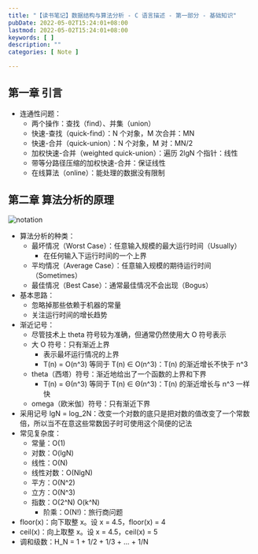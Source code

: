 ```yaml
---
title: "【读书笔记】数据结构与算法分析 - C 语言描述 - 第一部分 - 基础知识"
pubDate: 2022-05-02T15:24:01+08:00
lastmod: 2022-05-02T15:24:01+08:00
keywords: [ ]
description: ""
categories: [ Note ]

---
```


## 第一章 引言

* 连通性问题：
    * 两个操作：查找（find）、并集（union）
    * 快速-查找（quick-find）：N 个对象，M 次合并：MN
    * 快速-合并（quick-union）：N 个对象，M 对：MN/2
    * 加权快速-合并（weighted quick-union）：遍历 2lgN 个指针：线性
    * 带等分路径压缩的加权快速-合并：保证线性
    * 在线算法（online）：能处理的数据没有限制

## 第二章 算法分析的原理

![notation](/images/note-for-data-structure-and-algorithm-analysis-in-c-part1/notation.webp "notation")

* 算法分析的种类：
    * 最坏情况（Worst Case）：任意输入规模的最大运行时间（Usually）
        * 在任何输入下运行时间的一个上界
    * 平均情况（Average Case）：任意输入规模的期待运行时间（Sometimes）
    * 最佳情况（Best Case）：通常最佳情况不会出现（Bogus）
* 基本思路：
    * 忽略掉那些依赖于机器的常量
    * 关注运行时间的增长趋势
* 渐近记号：
    * 尽管技术上 theta 符号较为准确，但通常仍然使用大 O 符号表示
    * 大 O 符号：只有渐近上界
        * 表示最坏运行情况的上界
        * T(n) = O(n^3) 等同于 T(n) ∈ O(n^3)：T(n) 的渐近增长不快于 n^3
    * theta（西塔）符号：渐近地给出了一个函数的上界和下界
        * T(n) = Θ(n^3) 等同于 T(n) ∈ Θ(n^3)：T(n) 的渐近增长与 n^3 一样快
    * omega（欧米伽）符号：只有渐近下界
* 采用记号 lgN = log_2N：改变一个对数的底只是把对数的值改变了一个常数倍，所以当不在意这些常数因子时可使用这个简便的记法
* 常见复杂度：
    * 常量：O(1)
    * 对数：O(lgN)
    * 线性：O(N)
    * 线性对数：O(NlgN)
    * 平方：O(N^2)
    * 立方：O(N^3)
    * 指数：O(2^N) O(k^N)
        * 阶乘：O(N!)：旅行商问题
* floor(x)：向下取整 x。设 x = 4.5，floor(x) = 4
* ceil(x)：向上取整 x。设 x = 4.5，ceil(x) = 5
* 调和级数：H_N = 1 + 1/2 + 1/3 + ... + 1/N
